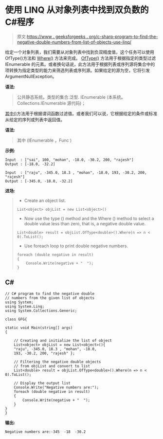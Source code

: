 # 使用 LINQ 从对象列表中找到双负数的 C#程序

> 原文:[https://www . geeksforgeeks . org/c-sharp-program-to-find-the-negative-double-numbers-from-list-of-objects-use-linq/](https://www.geeksforgeeks.org/c-sharp-program-to-find-the-negative-double-numbers-from-the-list-of-objects-using-linq/)

给定一个对象列表，我们需要从对象列表中找到负双精度值，这个任务可以使用 OfType()方法和 [Where()](https://www.geeksforgeeks.org/linq-filtering-operator-where/) 方法来完成。 [OfType()](https://www.geeksforgeeks.org/linq-filtering-operator-oftype/) 方法用于根据指定的类型过滤 IEnumerable 的元素。或者换句话说，此方法用于根据列表或序列源将集合中的项转换为指定类型的能力来筛选列表或序列源。如果给定的源为空，它将引发 ArgumentNullException。

**语法:**

> 公共静态系统。类型<tresult>的集合.泛型. IEnumerable <tresult>(本系统。Collections.IEnumerable 源代码)；</tresult></tresult>

[其中()](https://www.geeksforgeeks.org/linq-filtering-operator-where/)方法用于根据谓词函数过滤值。或者我们可以说，它根据给定的条件或标准从给定的序列或列表中返回值。

**语法:**

> 其中 <tsource>(IEnumerable <tsource>，Func <tsource>)</tsource></tsource></tsource>

**示例:**

```
Input  : ["sai", 100, "mohan", -18.0, -30.2, 200, "rajesh"]
Output : [-18.0, -32.2]

Input  : ["raju", -345.0, 18.3 , "mohan", -18.0, 193, -30.2, 200, "rajesh"]
Output : [-345.0, -18.0, -32.2]
```

**进场:**

> *   Create an object list.
> 
> ```
> List<object> objList = new List<object>()
> ```
> 
> *   Now use the type () method and the Where () method to select a double value less than zero, that is, a negative double value.
> 
> ```
> List<double> result = objList.OfType<double>().Where(n => n < 0).ToList();
> ```
> 
> *   Use foreach loop to print double negative numbers.
> 
> ```
> foreach (double negative in result)
> {
>     Console.Write(negative + "  ");
> } 
> ```

## C#

```
// C# program to find the negative double
// numbers from the given list of objects
using System;
using System.Linq;
using System.Collections.Generic;

class GFG{

static void Main(string[] args)
{

    // Creating and initialize the list of object
    List<object> objList = new List<object>(){
    "raju", -345.0, 18.3 , "mohan", -18.0,
    193, -30.2, 200, "rajesh" };

    // Filtering the negative double objects
    // from objList and convert to list
    List<double> result = objList.OfType<double>().Where(n => n < 0).ToList();

    // Display the output list
    Console.Write("Negative numbers are:");
    foreach (double negative in result)
    {
        Console.Write(negative + "  ");
    }
}
}
```

**输出:**

```
Negative numbers are:-345  -18  -30.2  
```